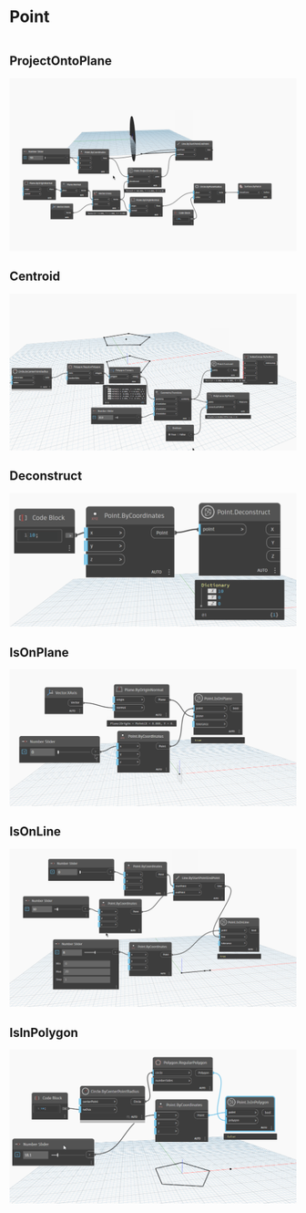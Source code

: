 # Point

```{contents}
```

## ProjectOntoPlane

![ProjectOntoPlane](dyn/pic/Point.ProjectOntoPlane.gif)

## Centroid 

![Centroid](dyn/pic/Point.Centroid.gif)

## Deconstruct 

![Deconstruct](dyn/pic/Point.Deconstruct.png)

## IsOnPlane

![IsOnPlane](dyn/pic/Point.IsOnPlane.gif)

## IsOnLine

![IsOnLine](dyn/pic/Point.IsOnLine.gif)


## IsInPolygon

![IsInPolygon](dyn/pic/Point.IsInPolygon.gif)